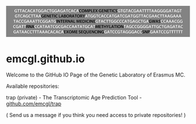 ![image](/assets/images/emcgl_logo.jpg)
# emcgl.github.io

Welcome to the GitHub IO Page of the Genetic Laboratory of Erasmus MC.

Available repositories:

trap (private) - The Transcriptomic Age Prediction Tool - [github.com/emcgl/trap](github.com/emcgl/trap)



( Send us a message if you think you need access to private repositories! )
